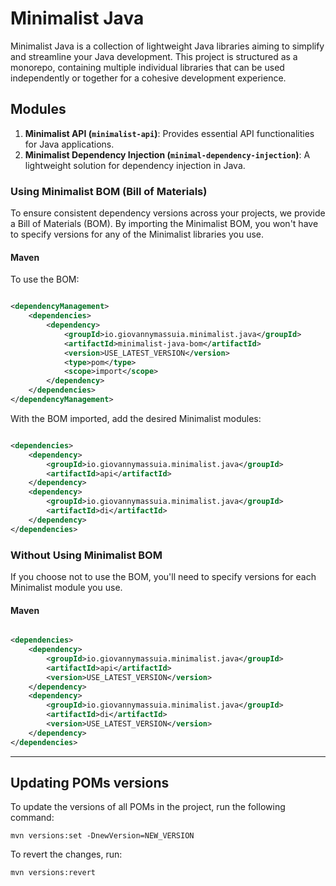 # Minimalist Java

Minimalist Java is a collection of lightweight Java libraries aiming to simplify and streamline your Java development.
This project is structured as a monorepo, containing multiple individual libraries that can be used independently or
together for a cohesive development experience.

## Modules

1. **Minimalist API (`minimalist-api`)**: Provides essential API functionalities for Java applications.
2. **Minimalist Dependency Injection (`minimal-dependency-injection`)**: A lightweight solution for dependency injection
   in Java.

### Using Minimalist BOM (Bill of Materials)

To ensure consistent dependency versions across your projects, we provide a Bill of Materials (BOM). By importing the
Minimalist BOM, you won't have to specify versions for any of the Minimalist libraries you use.

#### Maven

To use the BOM:

```xml

<dependencyManagement>
    <dependencies>
        <dependency>
            <groupId>io.giovannymassuia.minimalist.java</groupId>
            <artifactId>minimalist-java-bom</artifactId>
            <version>USE_LATEST_VERSION</version>
            <type>pom</type>
            <scope>import</scope>
        </dependency>
    </dependencies>
</dependencyManagement>
```

With the BOM imported, add the desired Minimalist modules:

```xml

<dependencies>
    <dependency>
        <groupId>io.giovannymassuia.minimalist.java</groupId>
        <artifactId>api</artifactId>
    </dependency>
    <dependency>
        <groupId>io.giovannymassuia.minimalist.java</groupId>
        <artifactId>di</artifactId>
    </dependency>
</dependencies>
```

### Without Using Minimalist BOM

If you choose not to use the BOM, you'll need to specify versions for each Minimalist module you use.

#### Maven

```xml

<dependencies>
    <dependency>
        <groupId>io.giovannymassuia.minimalist.java</groupId>
        <artifactId>api</artifactId>
        <version>USE_LATEST_VERSION</version>
    </dependency>
    <dependency>
        <groupId>io.giovannymassuia.minimalist.java</groupId>
        <artifactId>di</artifactId>
        <version>USE_LATEST_VERSION</version>
    </dependency>
</dependencies>
```

---

## Updating POMs versions

To update the versions of all POMs in the project, run the following command:

```shell
mvn versions:set -DnewVersion=NEW_VERSION
```

To revert the changes, run:

```shell
mvn versions:revert
```